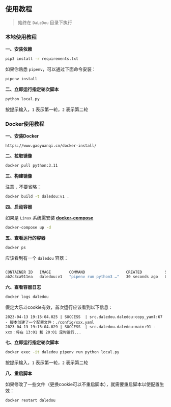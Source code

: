 ## 使用教程

>   始终在 `DaLeDou` 目录下执行


### 本地使用教程

**一、安装依赖**

```sh
pip3 install -r requirements.txt
```

如果你熟悉 `pipenv`，可以通过下面命令安装：
```sh
pipenv install
```

**二、立即运行指定轮次脚本**

```sh
python local.py
```

按提示输入，`1` 表示第一轮，`2` 表示第二轮


### Docker使用教程

**一、安装Docker**

```
https://www.gaoyuanqi.cn/docker-install/
```

**二、拉取镜像**

```sh
docker pull python:3.11
```

**三、构建镜像**

注意 `.` 不要省略：
```sh
docker build -t daledou:v1 .
```

**四、启动容器**

如果是 `Linux` 系统需安装 **[docker-compose](https://www.gaoyuanqi.cn/docker-compose/#%E5%AE%89%E8%A3%85docker-compose)**

```sh
docker-compose up -d
```

**五、查看运行的容器**

```sh
docker ps
```

应该看到有一个 `daledou` 容器：
```sh

CONTAINER ID   IMAGE        COMMAND                  CREATED          STATUS          PORTS     NAMES
ab2c3ca911ea   daledou:v1   "pipenv run python3 …"   30 seconds ago   Up 28 seconds             daledou
```

**六、查看容器日志**

```sh
docker logs daledou
```

假定大乐斗cookie有效，首次运行应该看到以下信息：
```
2023-04-13 19:15:04.025 | SUCCESS  | src.daledou.daledou:copy_yaml:67 - 脚本创建了一个配置文件：./config/xxx.yaml
2023-04-13 19:15:04.029 | SUCCESS  | src.daledou.daledou:main:91 -    xxx：将在 13:01 和 20:01 定时运行...
```

**七、立即运行指定轮次脚本**

```sh
docker exec -it daledou pipenv run python local.py
```

按提示输入，`1` 表示第一轮，`2` 表示第二轮

**八、重启脚本**

如果修改了一些文件（更换cookie可以不重启脚本），就需要重启脚本以使配置生效：
```sh
docker restart daledou
```
